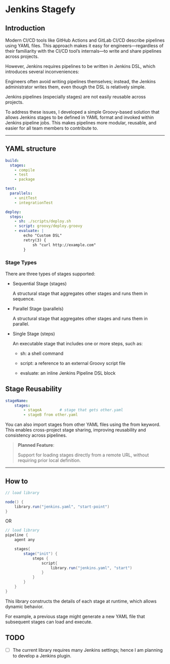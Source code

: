 # Jenkins Stagefy

## Introduction
Modern CI/CD tools like GitHub Actions and GitLab CI/CD describe pipelines using YAML files.
This approach makes it easy for engineers—regardless of their familiarity with the CI/CD tool’s internals—to write and share pipelines across projects.

However, Jenkins requires pipelines to be written in Jenkins DSL, which introduces several inconveniences:

Engineers often avoid writing pipelines themselves; instead, the Jenkins administrator writes them, even though the DSL is relatively simple.

Jenkins pipelines (especially stages) are not easily reusable across projects.

To address these issues, I developed a simple Groovy-based solution that allows Jenkins stages to be defined in YAML format and invoked within Jenkins pipeline jobs. This makes pipelines more modular, reusable, and easier for all team members to contribute to.

---

## YAML structure
```yaml
build:
  stages:
    - compile
    - test
    - package

test:
  parallels:
    - unitTest
    - integrationTest

deploy:
  steps:
    - sh: ./scripts/deploy.sh
    - script: groovy/deploy.groovy
    - evaluate: |
        echo "Custom DSL"
        retry(3) {
            sh "curl http://example.com"
        }
```
### Stage Types
There are three types of stages supported:

- Sequential Stage (stages)
    
    A structural stage that aggregates other stages and runs them in sequence.

- Parallel Stage (parallels)

    A structural stage that aggregates other stages and runs them in parallel.

- Single Stage (steps)

    An executable stage that includes one or more steps, such as:

    - sh: a shell command

    - script: a reference to an external Groovy script file

    - evaluate: an inline Jenkins Pipeline DSL block

## Stage Reusability
```yaml
stageName:
    stages:
        - stageA        # stage that gets other.yaml
        - stageB from other.yaml
```
You can also import stages from other YAML files using the from keyword.
This enables cross-project stage sharing, improving reusability and consistency across pipelines.

> **Planned Feature**:
>
> Support for loading stages directly from a remote URL, without requiring prior local definition.

---
## How to
```groovy
// load library

node() {
    library.run("jenkins.yaml", "start-point")
}
```
OR
```groovy
// load library
pipeline {
    agent any

    stages{
        stage("init") {
            steps {
                script{
                    library.run("jenkins.yaml", "start")
                }
            }
        }
    }
}
```

This library constructs the details of each stage at runtime, which allows dynamic behavior.

For example, a previous stage might generate a new YAML file that subsequent stages can load and execute.

## TODO
- [ ] The current library requires many Jenkins settings; hence I am planning to develop a Jenkins plugin.
